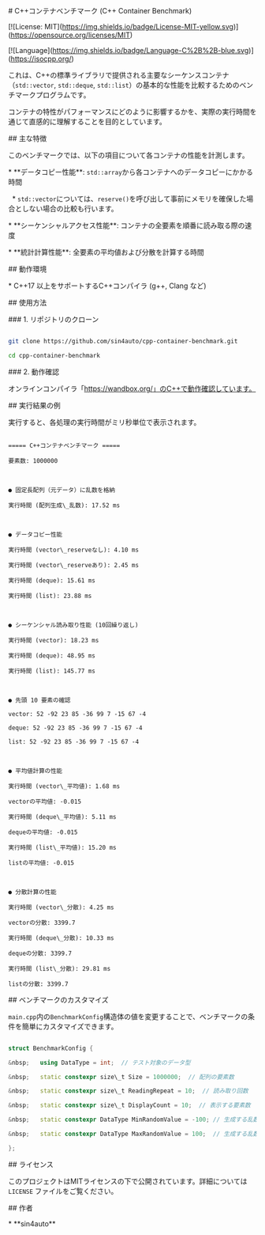 \# C++コンテナベンチマーク (C++ Container Benchmark)



\[!\[License: MIT](https://img.shields.io/badge/License-MIT-yellow.svg)](https://opensource.org/licenses/MIT)

\[!\[Language](https://img.shields.io/badge/Language-C%2B%2B-blue.svg)](https://isocpp.org/)



これは、C++の標準ライブラリで提供される主要なシーケンスコンテナ（`std::vector`, `std::deque`, `std::list`）の基本的な性能を比較するためのベンチマークプログラムです。



コンテナの特性がパフォーマンスにどのように影響するかを、実際の実行時間を通じて直感的に理解することを目的としています。



\## 主な特徴



このベンチマークでは、以下の項目について各コンテナの性能を計測します。



\*   \*\*データコピー性能\*\*: `std::array`から各コンテナへのデータコピーにかかる時間

&nbsp;   \*   `std::vector`については、`reserve()`を呼び出して事前にメモリを確保した場合としない場合の比較も行います。

\*   \*\*シーケンシャルアクセス性能\*\*: コンテナの全要素を順番に読み取る際の速度

\*   \*\*統計計算性能\*\*: 全要素の平均値および分散を計算する時間



\## 動作環境



\*   C++17 以上をサポートするC++コンパイラ (g++, Clang など)



\## 使用方法



\### 1. リポジトリのクローン



```bash

git clone https://github.com/sin4auto/cpp-container-benchmark.git

cd cpp-container-benchmark

```



\### 2. 動作確認



オンラインコンパイラ「https://wandbox.org/」のC++で動作確認しています。



\## 実行結果の例



実行すると、各処理の実行時間がミリ秒単位で表示されます。



```text

===== C++コンテナベンチマーク =====

要素数: 1000000



● 固定長配列（元データ）に乱数を格納

実行時間 (配列生成\_乱数): 17.52 ms 



● データコピー性能

実行時間 (vector\_reserveなし): 4.10 ms 

実行時間 (vector\_reserveあり): 2.45 ms 

実行時間 (deque): 15.61 ms 

実行時間 (list): 23.88 ms 



● シーケンシャル読み取り性能 (10回繰り返し)

実行時間 (vector): 18.23 ms 

実行時間 (deque): 48.95 ms 

実行時間 (list): 145.77 ms 



● 先頭 10 要素の確認

vector: 52 -92 23 85 -36 99 7 -15 67 -4 

deque: 52 -92 23 85 -36 99 7 -15 67 -4 

list: 52 -92 23 85 -36 99 7 -15 67 -4 



● 平均値計算の性能

実行時間 (vector\_平均値): 1.68 ms

vectorの平均値: -0.015

実行時間 (deque\_平均値): 5.11 ms

dequeの平均値: -0.015

実行時間 (list\_平均値): 15.20 ms

listの平均値: -0.015



● 分散計算の性能

実行時間 (vector\_分散): 4.25 ms

vectorの分散: 3399.7

実行時間 (deque\_分散): 10.33 ms

dequeの分散: 3399.7

実行時間 (list\_分散): 29.81 ms

listの分散: 3399.7

```



\## ベンチマークのカスタマイズ



`main.cpp`内の`BenchmarkConfig`構造体の値を変更することで、ベンチマークの条件を簡単にカスタマイズできます。



```cpp

struct BenchmarkConfig {

&nbsp;   using DataType = int;  // テスト対象のデータ型

&nbsp;   static constexpr size\_t Size = 1000000;  // 配列の要素数

&nbsp;   static constexpr size\_t ReadingRepeat = 10;  // 読み取り回数

&nbsp;   static constexpr size\_t DisplayCount = 10;  // 表示する要素数

&nbsp;   static constexpr DataType MinRandomValue = -100; // 生成する乱数の最小値

&nbsp;   static constexpr DataType MaxRandomValue = 100;  // 生成する乱数の最大値

};

```



\## ライセンス



このプロジェクトはMITライセンスの下で公開されています。詳細については `LICENSE` ファイルをご覧ください。



\## 作者



\*   \*\*sin4auto\*\*

